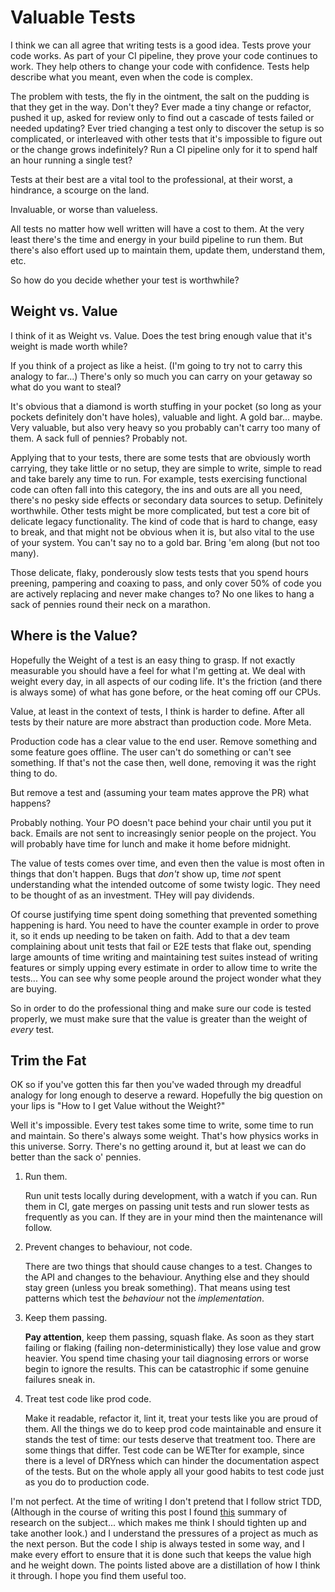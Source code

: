 # Valuable Tests

I think we can all agree that writing tests is a good idea.
Tests prove your code works.
As part of your CI pipeline, they prove your code continues to work.
They help others to change your code with confidence.
Tests help describe what you meant, even when the code is complex.

The problem with tests, the fly in the ointment, the salt on the pudding is that they get in the way.
Don't they?
Ever made a tiny change or refactor,
pushed it up,
asked for review only to find out a cascade of tests failed or needed updating?
Ever tried changing a test only to discover the setup is so complicated,
or interleaved with other tests that it's impossible to figure out or the change grows indefinitely?
Run a CI pipeline only for it to spend half an hour running a single test?

Tests at their best are a vital tool to the professional,
at their worst,
a hindrance,
a scourge on the land.

Invaluable,
or worse than valueless.

All tests no matter how well written will have a cost to them.
At the very least there's the time and energy in your build pipeline to run them.
But there's also effort used up to maintain them,
update them,
understand them,
etc.

So how do you decide whether your test is worthwhile?

## Weight vs. Value

I think of it as Weight vs. Value.
Does the test bring enough value that it's weight is made worth while?

If you think of a project as like a heist.
(I'm going to try not to carry this analogy to far...)
There's only so much you can carry on your getaway so what do you want to steal?

It's obvious that a diamond is worth stuffing in your pocket
(so long as your pockets definitely don't have holes), valuable and light.
A gold bar... maybe.
Very valuable, but also very heavy so you probably can't carry too many of them.
A sack full of pennies? Probably not.

Applying that to your tests,
there are some tests that are obviously worth carrying,
they take little or no setup,
they are simple to write,
simple to read and take barely any time to run.
For example, tests exercising functional code can often fall into this category,
the ins and outs are all you need,
there's no pesky side effects or secondary data sources to setup.
Definitely worthwhile.
Other tests might be more complicated,
but test a core bit of delicate legacy functionality.
The kind of code that is hard to change,
easy to break,
and that might not be obvious when it is,
but also vital to the use of your system.
You can't say no to a gold bar.
Bring 'em along (but not too many).

Those delicate,
flaky,
ponderously slow tests tests that you spend hours preening,
pampering and coaxing to pass,
and only cover 50% of code you are actively replacing and never make changes to?
No one likes to hang a sack of pennies round their neck on a marathon.

## Where is the Value?

Hopefully the Weight of a test is an easy thing to grasp.
If not exactly measurable you should have a feel for what I'm getting at.
We deal with weight every day,
in all aspects of our coding life.
It's the friction (and there is always some) of what has gone before,
or the heat coming off our CPUs.

Value, at least in the context of tests, I think is harder to define.
After all tests by their nature are more abstract than production code.
More Meta.

Production code has a clear value to the end user.
Remove something and some feature goes offline.
The user can't do something or can't see something.
If that's not the case then, well done, removing it was the right thing to do.

But remove a test and (assuming your team mates approve the PR) what happens?

Probably nothing.
Your PO doesn't pace behind your chair until you put it back.
Emails are not sent to increasingly senior people on the project.
You will probably have time for lunch and make it home before midnight.

The value of tests comes over time,
and even then the value is most often in things that don't happen.
Bugs that *don't* show up,
time *not* spent understanding what the intended outcome of some twisty logic.
They need to be thought of as an investment.
THey will pay dividends.

Of course justifying time spent doing something that prevented something happening is hard.
You need to have the counter example in order to prove it,
so it ends up needing to be taken on faith.
Add to that a dev team complaining about unit tests that fail or E2E tests that flake out,
spending large amounts of time writing and maintaining test suites instead of writing features
or simply upping every estimate in order to allow time to write the tests...
You can see why some people around the project wonder what they are buying.

So in order to do the professional thing and make sure our code is tested properly,
we must make sure that the value is greater than the weight of *every* test.

## Trim the Fat

OK so if you've gotten this far then you've waded through my dreadful analogy for long enough to deserve a reward.
Hopefully the big question on your lips is "How to I get Value without the Weight?"

Well it's impossible. Every test takes some time to write, some time to run and maintain.
So there's always some weight.
That's how physics works in this universe.
Sorry.
There's no getting around it,
but at least we can do better than the sack o' pennies.

1. Run them.

   Run unit tests locally during development,
   with a watch if you can.
   Run them in CI,
   gate merges on passing unit tests and run slower tests as frequently as you can.
   If they are in your mind then the maintenance will follow.

2. Prevent changes to behaviour, not code.

   There are two things that should cause changes to a test.
   Changes to the API and changes to the behaviour.
   Anything else and they should stay green (unless you break something).
   That means using test patterns which test the *behaviour* not the *implementation*.

3. Keep them passing.

   **Pay attention**, keep them passing, squash flake.
   As soon as they start failing or flaking (failing non-deterministically) they lose value and grow heavier.
   You spend time chasing your tail diagnosing errors or worse begin to ignore the results.
   This can be catastrophic if some genuine failures sneak in.

4. Treat test code like prod code.

   Make it readable, refactor it, lint it, treat your tests like you are proud of them.
   All the things we do to keep prod code maintainable and ensure it stands the test of time:
   our tests deserve that treatment too.
   There are some things that differ.
   Test code can be WETter for example,
   since there is a level of DRYness which can hinder the documentation aspect of the tests.
   But on the whole apply all your good habits to test code just as you do to production code.

I'm not perfect. At the time of writing I don't pretend that I follow strict TDD,
(Although in the course of writing this post I found
[this](https://www.computer.org/csdl/magazine/so/2007/03/s3024/13rRUygT7kK)
summary of research on the subject... which makes me think I should tighten up and take another look.)
and I understand the pressures of a project as much as the next person.
But the code I ship is always tested in some way,
and I make every effort to ensure that it is done such that keeps the value high and he weight down.
The points listed above are a distillation of how I think it through.
I hope you find them useful too.

